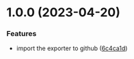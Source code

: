 # 1.0.0 (2023-04-20)


### Features

* import the exporter to github ([6c4ca1d](https://github.com/cnieg/secret-certificat-azure-exporter/commit/6c4ca1d8343778284b3754db234c38ffd64e5985))
